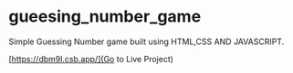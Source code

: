 # gueesing_number_game

Simple Guessing Number game built using HTML,CSS AND JAVASCRIPT.

[https://dbm9l.csb.app/](Go to Live Project)




